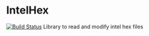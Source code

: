 # IntelHex
[![Build Status](https://app.travis-ci.com/Luncher91/IntelHex.svg?branch=main)](https://app.travis-ci.com/Luncher91/IntelHex)
Library to read and modify intel hex files
